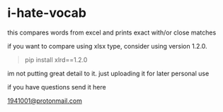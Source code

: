 # i-hate-vocab


this compares words from excel and prints exact with/or close matches

if you want to compare using xlsx type, consider using version 1.2.0.

>pip install xlrd==1.2.0

im not putting great detail to it. just uploading it for later personal use

if you have questions send it here 

1941001@protonmail.com
